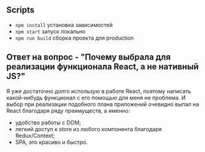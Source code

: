 ## Scripts
- `npm install` установка зависимостей
- `npm start` запуск локально
- `npm run build` сборка проекта для production

## Ответ на вопрос - "Почему выбрала для реализации функционала React, а не нативный JS?"
Я уже достаточно долго использую в работе React, поэтому написать какой-нибудь функционал с его помощью для меня не проблема. И выбор при реализации подобного плана приложений очевидно выпал на React благодаря ряду преимуществ, а именно:
- удобство работы с DOM;
- легкий доступ к store из любого компонента благодаря Redux/Context;
- SPA, это красиво и быстро.
